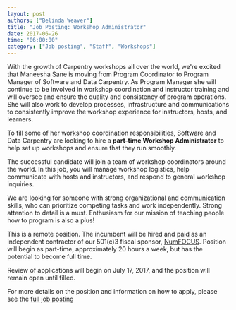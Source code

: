 ```yaml
---
layout: post
authors: ["Belinda Weaver"]
title: "Job Posting: Workshop Administrator"
date: 2017-06-26
time: "06:00:00"
category: ["Job posting", "Staff", "Workshops"]
---
```


With the growth of Carpentry workshops all over the world, we're excited that Maneesha Sane is moving from Program Coordinator to Program Manager of Software and Data Carpentry. As Program Manager she will continue to be involved in workshop coordination and instructor training and will oversee and ensure the quality and consistency of program operations. She will also work to develop processes, infrastructure and communications to consistently improve the workshop experience for instructors, hosts, and learners.

To fill some of her workshop coordination responsibilities, Software and Data Carpentry are looking to hire a **part-time Workshop Administrator** to help set up workshops and ensure that they run smoothly. 

The successful candidate will join a team of workshop coordinators around the world. In this job, you will manage workshop logistics, 
help communicate with hosts and instructors, and respond to general workshop inquiries.
 
We are looking for someone with strong organizational and communication skills, who can prioritize competing tasks and 
work independently. Strong attention to detail is a must. Enthusiasm for our mission of teaching people how to program is also a plus!

This is a remote position. The incumbent will be hired and paid as an independent contractor of our 501(c)3 fiscal sponsor, 
[NumFOCUS](https://www.numfocus.org/).  Position will begin as part-time, approximately 20 hours a week, but has the potential to become full time.

Review of applications will begin on July 17, 2017, and the position will remain open until filled.

For more details on the position and information on how to apply, please see the [full job posting](https://software-carpentry.org/jobs/)
